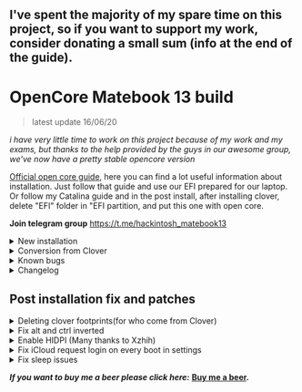  ## I've spent the majority of my spare time on this project, so if you want to support my work, consider donating a small sum (info at the end of the guide).
  
  <h1>OpenCore Matebook 13 build</h1>
 
 > latest update 16/06/20

*i have very little time to work on this project because of my work and my exams, but thanks to the help provided by the guys in our awesome group, we've now have a pretty stable opencore version*

 [Official open core guide](https://www.youtube.com/watch?v=bGCNpHCqUcA), here you can find a lot useful information about installation. Just follow that guide and use our EFI prepared for our laptop. Or follow my Catalina guide and in the post install, after installing clover, delete "EFI" folder in "EFI partition, and put this one with open core.

**Join telegram group** https://t.me/hackintosh_matebook13


<details>
  <summary> New installation</summary>
What you need:

A working mac (hackinosh or vmware virtual machine work as well)
USB hub for the installation (connected on the usb port of Huawei original adaptator. If you have a usb type c otg connector you can use it to convert usb c to usb a)
Usb drive(at least 16GB)
Further notes and tips

Format SSD to Mac APFS
Use left usb port or you'll get errors during installation
Use a USB hub during installation or a OTG usb C adaptator to convert usb c port to usb a
Versions with Samsung PM981 NVMe need ssd to be replaced
Versions with Western Digital nvme work out of the box

Installation

**Remember update kext in EFI/OC/Kexts(After downloading, to have latest ones)

I've used to write guide myself, but OpenCore guys, have done a greato job, so it's useless to rewrite it, just follow the steps to make usb, and put my EFI folder in the EFI partition

Here, how to build the usb for the installation:
https://dortania.github.io/OpenCore-Desktop-Guide/installer-guide/


Post Installation

After boot, mount the EFI partition of the internal disk
/
Extract OpenCorePost.zip copy the "EFI" folder your EFI partition(like in the installation process, but this time on the HDD)


Reboot and enjoy your Hackintosh (Some stuff might not be working perfectly, but Hackintoshing is a continuous process, so read carefully before complaining"


</details>
<details>
  <summary> Conversion from Clover</summary>
*No dual boot support for now*

Who have a working Clover build, just have to put EFI folder in EFI partition(Delete all files and folders from EFI partition before).
The folder efi must be in the efi partition(don't put files directly in the EFI partition),  so the path must be EFI/EFI/OC and EFI/EFI/BOOT.

**Try this only if you have an usb with bootloader, or system backup to enter system in case of EFI corruption**

</details>

<details>
<summary>Known bugs</summary>

- Audio jack wont work(we are doing our best to fix it) 

- Camera(for most of the hackintosh laptops, the camera works out of the box, for now we have to surrender)

- Wifi(Testing beta wifi kext, better wait for now) 
  
 </details>

 <details>
<summary>Changelog</summary>
 17/06/2020

- Raised min cpu frequency that causes lags



 16/06/2020

- Enabled AppleCpuPmCfgLock for better power managment

- Added proper usb mapping to fix sleep issues and obtain better battery life 

- Fixed sleep

- Added proper CpuFriendKext to reach lower frequencies when laptop is in idle and max frequencies when it's needed according with our cpu capabilities 

- Now Opencore has an bios entry to prevent others os updates corrupt osx boot 

- Remove deprecated values from Config.plist
  

 06/06/2020

- Fixed brigthness keys(thanks to Kitsu Liu)

- Fixed logo ridimensioning during boot
  
 </details>

<h2>Post installation fix and patches</h2>
 
 <details>
<summary>Deleting clover footprints(for who come from Clover)</summary>
Following this awesome guide https://github.com/dortania/OpenCore-Desktop-Guide/tree/master/clover-conversion
</details>

<details>
<summary>Fix alt and ctrl inverted</summary>

> Go in settings>keyboard and click on "Modifier keys", invert options and command key. Voila!
</details>

<details>
<summary>Enable HIDPI (Many thanks to Xzhih)</summary>
  
> 1 -  bash -c "$(curl -fsSL https://raw.githubusercontent.com/xzhih/one-key-hidpi/master/hidpi.sh)"

> 2 -  Select 1 Enable HIDPI

> 3 -  Select 3 MacBook Pro

> 4 -  Select 6 Manual input resolution 

> 5 -  Insert: 2160x1440 1920x1280 1600x1066 1280x854 1080x720
</details>

<details>
<summary>Fix iCloud request login on every boot in settings</summary>
```
sudo -v
killall -9 accountsd com.apple.iCloudHelper
defaults delete MobileMeAccounts
rm -rf ~/Library/Accounts
killall -9 accountsd com.apple.iCloudHelper
sudo reboot
```

</details>

<details>
<summary>Fix sleep issues</summary>
Disable some hibernation behaviours that not works well on hackintoshes
  
> sudo pmset -a hibernatemode 0

> sudo rm -rf /private/var/vm/sleepimage

> sudo touch /private/var/vm/sleepimage

> sudo chflags uchg /private/var/vm/sleepimage

> sudo pmset -a standby 0

> sudo pmset -a autopoweroff 0

> sudo pmset -a powernap 0

> sudo pmset -a proximitywake 0

> sudo pmset -b tcpkeepalive 0

</details>

_**If you want to buy me a beer please click here:**_
**[Buy me a beer](https://www.paypal.com/cgi-bin/webscr?cmd=_s-xclick&hosted_button_id=2NMM7HN9SJRVE&source=url
).**
